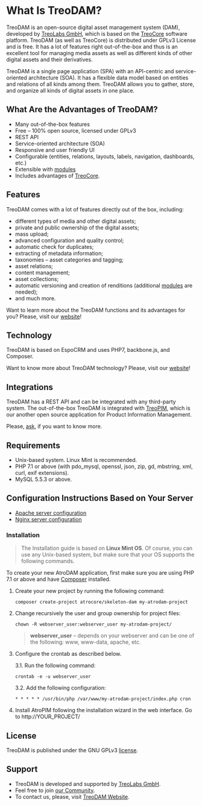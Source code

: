 # What Is TreoDAM?

TreoDAM is an open-source digital asset management system (DAM), developed by [TreoLabs GmbH](https://treolabs.com/), which is based on the [TreoCore](https://github.com/treolabs/treocore) software platform. TreoDAM (as well as TreoCore) is distributed under GPLv3 License and is free. It has a lot of features right out-of-the-box and thus is an excellent tool for managing media assets as well as different kinds of other digital assets and their derivatives.

TreoDAM is a single page application (SPA) with an API-centric and service-oriented architecture (SOA). It has a flexible data model based on entities and relations of all kinds among them.  TreoDAM allows you to gather, store, and organize all kinds of digital assets in one place.

## What Are the Advantages of TreoDAM?

- Many out-of-the-box features
- Free – 100% open source, licensed under GPLv3
- REST API
- Service-oriented architecture (SOA)
- Responsive and user friendly UI
- Configurable (entities, relations, layouts, labels, navigation, dashboards, etc.)
- Extensible with [modules](https://treodam.com/product) 
- Includes advantages of [TreoCore](https://github.com/treolabs/treocore).

## Features

TreoDAM comes with a lot of features directly out of the box, including:

- different types of media and other digital assets;
- private and public ownership of the digital assets;
- mass upload;
- advanced configuration and quality control;
- automatic check for duplicates;
- extracting of metadata information;
- taxonomies – asset categories and tagging;
- asset relations;
- content management;
- asset collections;
- automatic versioning and creation of renditions (additional [modules](https://treodam.com/product) are needed); 
- and much more.

Want to learn more about the TreoDAM functions and its advantages for you? Please, visit our [website](http://treodam.com/features)! 

## Technology

TreoDAM is based on EspoCRM and uses PHP7, backbone.js, and Composer.

Want to know more about TreoDAM technology? Please, visit our [website](https://treodam.com/features)!

## Integrations

TreoDAM has a REST API and can be integrated with any third-party system. The out-of-the-box TreoDAM is integrated with [TreoPIM](https://github.com/treolabs/treopim), which is our another open source application for Product Information Management.

Please, [ask](https://treodam.com/contact), if you want to know more.

## Requirements

- Unix-based system. Linux Mint is recommended.
- PHP 7.1 or above (with pdo_mysql, openssl, json, zip, gd, mbstring, xml, curl, exif extensions).
- MySQL 5.5.3 or above.

## Configuration Instructions Based on Your Server

- [Apache server configuration](https://github.com/treolabs/treocore/blob/master/docs/en/administration/apache-server-configuration.md)
- [Nginx server configuration](https://github.com/treolabs/treocore/blob/master/docs/en/administration/nginx-server-configuration.md)

### Installation

> The Installation guide is based on **Linux Mint OS**. Of course, you can use any Unix-based system, but make sure that your OS supports the following commands.<br/>

To create your new AtroDAM application, first make sure you are using PHP 7.1 or above and have [Composer](https://getcomposer.org/) installed.

1. Create your new project by running the following command:
   ```
   composer create-project atrocore/skeleton-dam my-atrodam-project
   ```
2. Change recursively the user and group ownership for project files: 
   ```
   chown -R webserver_user:webserver_user my-atrodam-project/
   ```
   >**webserver_user** – depends on your webserver and can be one of the following: www, www-data, apache, etc.

3. Configure the crontab as described below.

   3.1. Run the following command:
      ```
      crontab -e -u webserver_user
      ```
   3.2. Add the following configuration:
      ```
      * * * * * /usr/bin/php /var/www/my-atrodam-project/index.php cron
      ```      

4. Install AtroPIM following the installation wizard in the web interface. Go to http://YOUR_PROJECT/
## License

TreoDAM is published under the GNU GPLv3 [license](https://github.com/treolabs/treodam/blob/master/LICENSE.txt).

## Support

- TreoDAM is developed and supported by [TreoLabs GmbH](https://treolabs.com/).
- Feel free to join [our Community](https://community.treolabs.com/).
- To contact us, please, visit [TreoDAM Website](http://treodam.com/).
